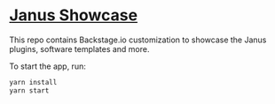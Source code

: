 # [Janus Showcase](https://backstage.io)

This repo contains Backstage.io customization to showcase the Janus plugins, software templates and more.

To start the app, run:

```sh
yarn install
yarn start
```
